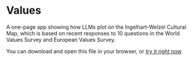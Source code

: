 # Values

A one-page app showing how LLMs plot on the Ingelhart-Welzel Cultural Map, which is based on recent responses to 10 questions in the World Values Survey and European Values Survey.

You can download and open this file in your browser, or [try it right now](https://scienxlab.org/values/)
